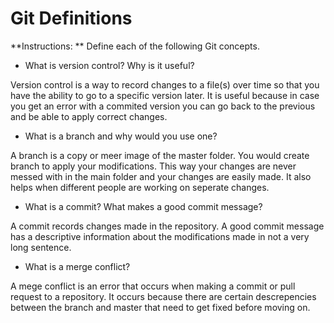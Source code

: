 # Git Definitions

**Instructions: ** Define each of the following Git concepts.

* What is version control?  Why is it useful?

Version control is a way to record changes to a file(s) over time so that you have the ability to go to a specific version later. It is useful because in case you get an error with a commited version you can go back to the previous and be able to apply correct changes.

* What is a branch and why would you use one?

A branch is a copy or meer image of the master folder. You would create branch to apply your modifications. This way your changes are never messed with in the main folder and your changes are easily made. It also helps when different people are working on seperate changes.

* What is a commit? What makes a good commit message?

A commit records changes made in the repository. A good commit message has a descriptive information about the modifications made in not a very long sentence.

* What is a merge conflict?

A mege conflict is an error that occurs when making a commit or pull request to a repository. It occurs because there are certain descrepencies between the branch and master that need to get fixed before moving on.

